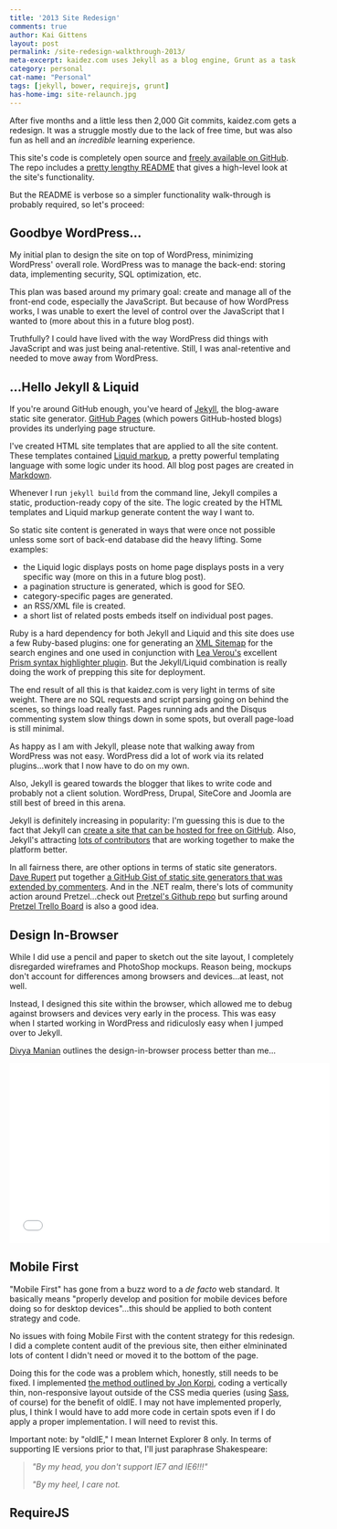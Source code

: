 ```yaml
---
title: '2013 Site Redesign'
comments: true
author: Kai Gittens
layout: post
permalink: /site-redesign-walkthrough-2013/
meta-excerpt: kaidez.com uses Jekyll as a blog engine, Grunt as a task runner, RequireJS for modular JavaScript management, & Bower for package management
category: personal
cat-name: "Personal"
tags: [jekyll, bower, requirejs, grunt]
has-home-img: site-relaunch.jpg
---
```

After five months and a little less then 2,000 Git commits, kaidez.com gets a redesign. It was a struggle mostly due to the lack of free time, but was also fun as hell and an *incredible* learning experience.

This site's code is completely open source and [freely available on GitHub](https://github.com/kaidez/kaidez.com/). The repo includes a [pretty lengthy README](https://github.com/kaidez/kaidez.com/blob/master/README.md) that gives a high-level look at the site's functionality.

But the README is verbose so a simpler functionality walk-through is probably required, so let's proceed:

## Goodbye WordPress...
My initial plan to design the site on top of WordPress, minimizing WordPress' overall role. WordPress was to manage the back-end: storing data, implementing security, SQL optimization, etc.

This plan was based around my primary goal: create and manage all of the front-end code, especially the JavaScript.  But because of how WordPress works, I was unable to exert the level of control over the JavaScript that I wanted to (more about this in a future blog post).

Truthfully? I could have lived with the way WordPress did things with JavaScript and was just being anal-retentive.  Still, I was anal-retentive and needed to move away from WordPress. 

## ...Hello Jekyll &amp; Liquid
If you're around GitHub enough, you've heard of [Jekyll](http://jekyllrb.com/), the blog-aware static site generator. [GitHub Pages](http://pages.github.com/) (which powers GitHub-hosted blogs) provides its underlying page structure.

I've created HTML site templates that are applied to all the site content.  These templates contained [Liquid markup](http://wiki.shopify.com/Liquid), a pretty powerful templating language with some logic under its hood. All blog post pages are created in [Markdown](http://daringfireball.net/projects/markdown/).

Whenever I run `jekyll build` from the command line, Jekyll compiles a static, production-ready copy of the site. The logic created by the HTML templates and Liquid markup generate content the way I want to.

So static site content is generated in ways that were once not possible unless some sort of back-end database did the heavy lifting. Some examples:

* the Liquid logic displays posts on home page displays posts in a very specific way (more on this in a future blog post).
* a pagination structure is generated, which is good for SEO.
* category-specific pages are generated.
* an RSS/XML file is created.
* a short list of related posts embeds itself on individual post pages.

Ruby is a hard dependency for both Jekyll and Liquid and this site does use a few Ruby-based plugins: one for generating an [XML Sitemap](http://davidensinger.com/2013/03/generating-a-sitemap-in-jekyll-without-a-plugin/) for the search engines and one used in conjunction with [Lea Verou's](http://lea.verou.me/) excellent [Prism syntax highlighter plugin](http://prismjs.com/). But the Jekyll/Liquid combination is really doing the work of prepping this site for deployment.

The end result of all this is that kaidez.com is very light in terms of site weight.  There are no SQL requests and script parsing going on behind the scenes, so things load really fast. Pages running ads and the Disqus commenting system slow things down in some spots, but overall page-load is still minimal.

As happy as I am with Jekyll, please note that walking away from WordPress was not easy. WordPress did a lot of work via its related plugins...work that I now have to do on my own.

Also, Jekyll is geared towards the blogger that likes to write code and probably not a client solution. WordPress, Drupal, SiteCore and Joomla are still best of breed in this arena.

Jekyll is definitely increasing in popularity: I'm guessing this is due to the fact that Jekyll can [create a site that can be hosted for free on GitHub](https://help.github.com/articles/setting-up-a-custom-domain-with-pages). Also, Jekyll's attracting [lots of contributors](https://github.com/mojombo/jekyll/graphs/contributors) that are working together to make the platform better.

In all fairness there, are other options in terms of static site generators. [Dave Rupert](http://daverupert.com/) put together [a GitHub Gist of static site generators that was extended by commenters](https://gist.github.com/davatron5000/2254924). And in the .NET realm, there's lots of community action around Pretzel...check out [Pretzel's Github repo](https://github.com/Code52/pretzel) but surfing around [Pretzel Trello Board](https://trello.com/b/2IUErvJ2/pretzel) is also a good idea.

## Design In-Browser

While I did use a pencil and paper to sketch out the site layout, I completely disregarded wireframes and PhotoShop mockups.  Reason being, mockups don't account for differences among browsers and devices...at least, not well.

Instead, I designed this site within the browser, which allowed me to debug against browsers and devices very early in the process.  This was easy when I started working in WordPress and ridiculosly easy when I jumped over to Jekyll.

[Divya Manian](http://nimbupani.com/) outlines the design-in-browser process better than me...
<div class="centerVideo">
	<iframe width="560" height="315" src="//www.youtube.com/embed/h52uumn3sZc" frameborder="0" allowfullscreen></iframe>
</div>

## Mobile First

"Mobile First" has gone from a buzz word to a *de facto* web standard. It basically means "properly develop and position for mobile devices before doing so for desktop devices"...this should be applied to both content strategy and code.

No issues with foing Mobile First with the content strategy for this redesign. I did a complete content audit of the previous site, then either elmininated lots of content I didn't need or moved it to the bottom of the page.

Doing this for the code was a problem which, honestly, still needs to be fixed. I implemented [the method outlined by Jon Korpi](http://www.jonikorpi.com/leaving-old-IE-behind/), coding a vertically thin, non-responsive layout outside of the CSS media queries (using [Sass](http://sass-lang.com/), of course) for the benefit of oldIE. I may not have implemented properly, plus, I think I would have to add more code in certain spots even if I do apply a proper implementation.  I will need to revist this.

Important note: by "oldIE," I mean Internet Explorer 8 only.  In terms of supporting IE versions prior to that, I'll just paraphrase Shakespeare:

> *"By my head, you don't support IE7 and IE6!!!"*
>
> *"By my heel, I care not.*

## RequireJS
